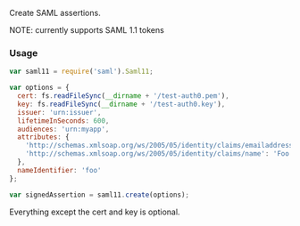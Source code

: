 Create SAML assertions.

NOTE: currently supports SAML 1.1 tokens

### Usage

```js
var saml11 = require('saml').Saml11;

var options = {
  cert: fs.readFileSync(__dirname + '/test-auth0.pem'),
  key: fs.readFileSync(__dirname + '/test-auth0.key'),
  issuer: 'urn:issuer',
  lifetimeInSeconds: 600,
  audiences: 'urn:myapp',
  attributes: {
    'http://schemas.xmlsoap.org/ws/2005/05/identity/claims/emailaddress': 'foo@bar.com',
    'http://schemas.xmlsoap.org/ws/2005/05/identity/claims/name': 'Foo Bar'
  },
  nameIdentifier: 'foo'
};

var signedAssertion = saml11.create(options);
```

Everything except the cert and key is optional.
